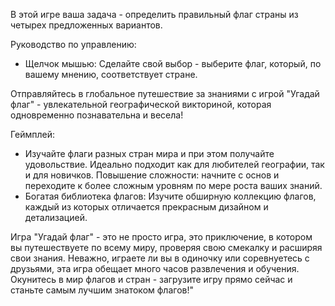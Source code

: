 В этой игре ваша задача - определить правильный флаг страны из четырех предложенных вариантов.

Руководство по управлению:
- Щелчок мышью: Сделайте свой выбор - выберите флаг, который, по вашему мнению, соответствует стране.










Отправляйтесь в глобальное путешествие за знаниями с игрой "Угадай флаг" - увлекательной географической викториной, которая одновременно познавательна и весела!

Геймплей:
- Изучайте флаги разных стран мира и при этом получайте удовольствие. Идеально подходит как для любителей географии, так и для новичков.
Повышение сложности: начните с основ и переходите к более сложным уровням по мере роста ваших знаний.
- Богатая библиотека флагов: Изучите обширную коллекцию флагов, каждый из которых отличается прекрасным дизайном и детализацией.

Игра "Угадай флаг" - это не просто игра, это приключение, в котором вы путешествуете по всему миру, проверяя свою смекалку и расширяя свои знания. Неважно, играете ли вы в одиночку или соревнуетесь с друзьями, эта игра обещает много часов развлечения и обучения. Окунитесь в мир флагов и стран - загрузите игру прямо сейчас и станьте самым лучшим знатоком флагов!"